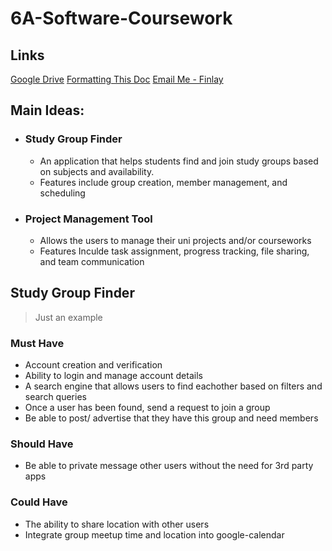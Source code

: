 # 6A-Software-Coursework

## Links

[Google Drive](https://drive.google.com/drive/folders/1LAghMLwYms_EpfWIo9vlO5SqdBx_UPvV)
[Formatting This Doc](https://docs.github.com/en/get-started/writing-on-github/getting-started-with-writing-and-formatting-on-github/basic-writing-and-formatting-syntax)
[Email Me - Finlay](https://mail.google.com/mail/u/up2203535@myport.ac.uk/#compose)

## Main Ideas:
- ### Study Group Finder
  - An application that helps students find and join study groups based on subjects and availability.
  - Features include group creation, member management, and scheduling

- ### Project Management Tool
  - Allows the users to manage their uni projects and/or courseworks
  - Features Inculde task assignment, progress tracking, file sharing, and team communication


## Study Group Finder
> Just an example

### Must Have
- Account creation and verification
- Ability to login and manage account details
- A search engine that allows users to find eachother based on filters and search queries
- Once a user has been found, send a request to join a group
- Be able to post/ advertise that they have this group and need members

### Should Have
- Be able to private message other users without the need for 3rd party apps

### Could Have
- The ability to share location with other users
- Integrate group meetup time and location into google-calendar